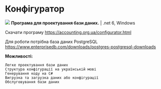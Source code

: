 # Конфігуратор

 <img src="https://accounting.org.ua/images/configuration.png" /> <b>Програма для проектування бази даних.</b> | .net 6, Windows

  Скачати програму      https://accounting.org.ua/configurator.html <br/>
  
  Для роботи потрібна база даних PostgreSQL https://www.enterprisedb.com/downloads/postgres-postgresql-downloads <br/>
  
 <b>Можливості:</b>
    
    Легке проектування бази даних
    Структура конфігурації на українській мові
    Генерування коду на C#
    Вигрузка та загрузка даних або конфігурації
    Обслуговування бази даних
    
